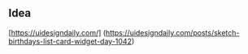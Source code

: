 ## Idea

[https://uidesigndaily.com/]
(https://uidesigndaily.com/posts/sketch-birthdays-list-card-widget-day-1042)
